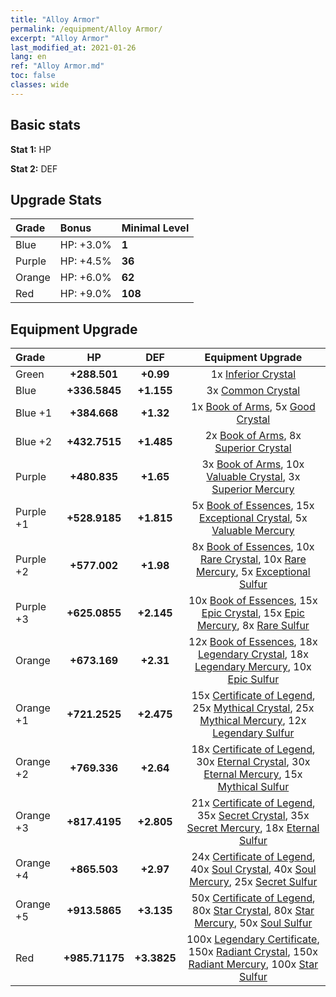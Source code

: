 ```yaml
---
title: "Alloy Armor"
permalink: /equipment/Alloy Armor/
excerpt: "Alloy Armor"
last_modified_at: 2021-01-26
lang: en
ref: "Alloy Armor.md"
toc: false
classes: wide
---
```


## Basic stats
 **Stat 1:** HP

 **Stat 2:** DEF

## Upgrade Stats

  |     Grade    |   Bonus | Minimal Level | 
  |:-------------|:--------|:--------------| 
  | Blue | HP: +3.0% | **1** | 
  | Purple | HP: +4.5% | **36** | 
  | Orange | HP: +6.0% | **62** | 
  | Red | HP: +9.0% | **108** | 


## Equipment Upgrade

  |          Grade      | HP | DEF | Equipment Upgrade |
  |:--------------------|:---------:|:---------:|:----------------:|
  | Green | **+288.501** | **+0.99** | 1x [ Inferior Crystal](/Items/mat_45/) |
  | Blue | **+336.5845** | **+1.155** | 3x [ Common Crystal](/Items/mat_85/) |
  | Blue +1 | **+384.668** | **+1.32** | 1x [ Book of Arms](/Items/mat_32/), 5x [ Good Crystal](/Items/mat_16/) |
  | Blue +2 | **+432.7515** | **+1.485** | 2x [ Book of Arms](/Items/mat_71/), 8x [ Superior Crystal](/Items/mat_56/) |
  | Purple | **+480.835** | **+1.65** | 3x [ Book of Arms](/Items/mat_6/), 10x [ Valuable Crystal](/Items/mat_95/), 3x [ Superior Mercury](/Items/mat_15/) |
  | Purple +1 | **+528.9185** | **+1.815** | 5x [ Book of Essences](/Items/mat_44/), 15x [ Exceptional Crystal](/Items/mat_33/), 5x [ Valuable Mercury](/Items/mat_58/) |
  | Purple +2 | **+577.002** | **+1.98** | 8x [ Book of Essences](/Items/mat_84/), 10x [ Rare Crystal](/Items/mat_68/), 10x [ Rare Mercury](/Items/mat_29/), 5x [ Exceptional Sulfur](/Items/mat_1/) |
  | Purple +3 | **+625.0855** | **+2.145** | 10x [ Book of Essences](/Items/mat_20/), 15x [ Epic Crystal](/Items/mat_5/), 15x [ Epic Mercury](/Items/mat_70/), 8x [ Rare Sulfur](/Items/mat_46/) |
  | Orange | **+673.169** | **+2.31** | 12x [ Book of Essences](/Items/mat_60/), 18x [ Legendary Crystal](/Items/mat_48/), 18x [ Legendary Mercury](/Items/mat_3/), 10x [ Epic Sulfur](/Items/mat_83/) |
  | Orange +1 | **+721.2525** | **+2.475** | 15x [ Certificate of Legend](/Items/mat_96/), 25x [ Mythical Crystal](/Items/mat_61/), 25x [ Mythical Mercury](/Items/mat_50/), 12x [ Legendary Sulfur](/Items/mat_18/) |
  | Orange +2 | **+769.336** | **+2.64** | 18x [ Certificate of Legend](/Items/mat_25/), 30x [ Eternal Crystal](/Items/mat_19/), 30x [ Eternal Mercury](/Items/mat_62/), 15x [ Mythical Sulfur](/Items/mat_35/) |
  | Orange +3 | **+817.4195** | **+2.805** | 21x [ Certificate of Legend](/Items/mat_38/), 35x [ Secret Crystal](/Items/mat_51/), 35x [ Secret Mercury](/Items/mat_22/), 18x [ Eternal Sulfur](/Items/mat_97/) |
  | Orange +4 | **+865.503** | **+2.97** | 24x [ Certificate of Legend](/Items/mat_100/), 40x [ Soul Crystal](/Items/mat_64/), 40x [ Soul Mercury](/Items/mat_34/), 25x [ Secret Sulfur](/Items/mat_7/) |
  | Orange +5 | **+913.5865** | **+3.135** | 50x [ Certificate of Legend](/Items/mat_11/), 80x [ Star Crystal](/Items/mat_26/), 80x [ Star Mercury](/Items/mat_98/), 50x [ Soul Sulfur](/Items/mat_73/) |
  | Red | **+985.71175** | **+3.3825** | 100x [ Legendary Certificate](/Items/mat_76/), 150x [ Radiant Crystal](/Items/mat_37/), 150x [ Radiant Mercury](/Items/mat_24/), 100x [ Star Sulfur](/Items/mat_101/) |

